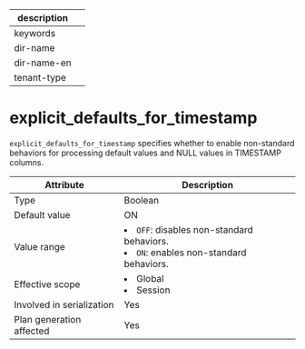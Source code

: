 | description ||
|---|---|
| keywords ||
| dir-name ||
| dir-name-en ||
| tenant-type ||

# explicit_defaults_for_timestamp

`explicit_defaults_for_timestamp` specifies whether to enable non-standard behaviors for processing default values and NULL values in TIMESTAMP columns.

| **Attribute** | **Description** |
|----------|------------------------------------------------------------------------------------------------------------|
| Type | Boolean |
| Default value | ON |
| Value range | <li> `OFF`: disables non-standard behaviors.   <li> `ON`: enables non-standard behaviors. |
| Effective scope | <li> Global   <li> Session |
| Involved in serialization | Yes |
| Plan generation affected | Yes |
